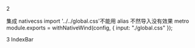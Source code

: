<!-- jackwang@microconnect.com
Mci@112 -->


<!-- layout名字拼错 导致header无法显示 -->

2

集成 nativecss import '../../global.css'不能用 alias 不然导入没有效果 metro module.exports = withNativeWind(config, { input: "./global.css" });

3 IndexBar
<!-- 1 切换tab的时候还显示，3teleport的时候位置问题，2震动交互 (计算较多)-->